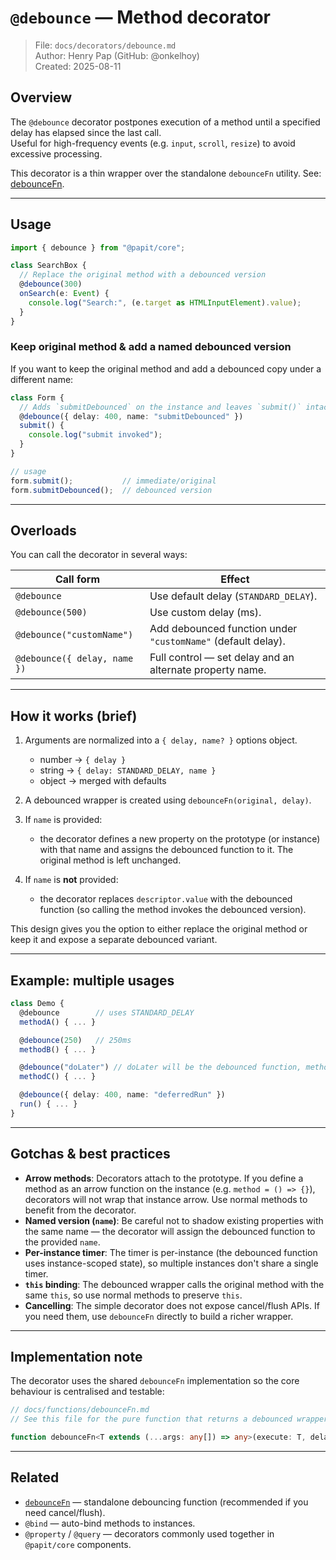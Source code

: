 # `@debounce` — Method decorator

> File: `docs/decorators/debounce.md`  
> Author: Henry Pap (GitHub: @onkelhoy)  
> Created: 2025-08-11

## Overview

The `@debounce` decorator postpones execution of a method until a specified delay has elapsed since the last call.  
Useful for high-frequency events (e.g. `input`, `scroll`, `resize`) to avoid excessive processing.

This decorator is a thin wrapper over the standalone `debounceFn` utility. See: [debounceFn](../functions/debounceFn.md).

---

## Usage

```ts
import { debounce } from "@papit/core";

class SearchBox {
  // Replace the original method with a debounced version
  @debounce(300)
  onSearch(e: Event) {
    console.log("Search:", (e.target as HTMLInputElement).value);
  }
}
````

### Keep original method & add a named debounced version

If you want to keep the original method and add a debounced copy under a different name:

```ts
class Form {
  // Adds `submitDebounced` on the instance and leaves `submit()` intact
  @debounce({ delay: 400, name: "submitDebounced" })
  submit() {
    console.log("submit invoked");
  }
}

// usage
form.submit();           // immediate/original
form.submitDebounced();  // debounced version
```

---

## Overloads

You can call the decorator in several ways:

| Call form                    | Effect                                                       |
| ---------------------------- | ------------------------------------------------------------ |
| `@debounce`                  | Use default delay (`STANDARD_DELAY`).                        |
| `@debounce(500)`             | Use custom delay (ms).                                       |
| `@debounce("customName")`    | Add debounced function under `"customName"` (default delay). |
| `@debounce({ delay, name })` | Full control — set delay and an alternate property name.     |

---

## How it works (brief)

1. Arguments are normalized into a `{ delay, name? }` options object.

   * number → `{ delay }`
   * string → `{ delay: STANDARD_DELAY, name }`
   * object → merged with defaults
2. A debounced wrapper is created using `debounceFn(original, delay)`.
3. If `name` is provided:

   * the decorator defines a new property on the prototype (or instance) with that name and assigns the debounced function to it. The original method is left unchanged.
4. If `name` is **not** provided:

   * the decorator replaces `descriptor.value` with the debounced function (so calling the method invokes the debounced version).

This design gives you the option to either replace the original method or keep it and expose a separate debounced variant.

---

## Example: multiple usages

```ts
class Demo {
  @debounce        // uses STANDARD_DELAY
  methodA() { ... }

  @debounce(250)   // 250ms
  methodB() { ... }

  @debounce("doLater") // doLater will be the debounced function, methodC untouched
  methodC() { ... }

  @debounce({ delay: 400, name: "deferredRun" })
  run() { ... }
}
```

---

## Gotchas & best practices

* **Arrow methods**: Decorators attach to the prototype. If you define a method as an arrow function on the instance (e.g. `method = () => {}`), decorators will not wrap that instance arrow. Use normal methods to benefit from the decorator.
* **Named version (`name`)**: Be careful not to shadow existing properties with the same name — the decorator will assign the debounced function to the provided `name`.
* **Per-instance timer**: The timer is per-instance (the debounced function uses instance-scoped state), so multiple instances don't share a single timer.
* **`this` binding**: The debounced wrapper calls the original method with the same `this`, so use normal methods to preserve `this`.
* **Cancelling**: The simple decorator does not expose cancel/flush APIs. If you need them, use `debounceFn` directly to build a richer wrapper.

---

## Implementation note

The decorator uses the shared `debounceFn` implementation so the core behaviour is centralised and testable:

```ts
// docs/functions/debounceFn.md
// See this file for the pure function that returns a debounced wrapper:

function debounceFn<T extends (...args: any[]) => any>(execute: T, delay = STANDARD_DELAY) { ... }
```

---

## Related

* [`debounceFn`](../functions/debounceFn.md) — standalone debouncing function (recommended if you need cancel/flush).
* `@bind` — auto-bind methods to instances.
* `@property` / `@query` — decorators commonly used together in `@papit/core` components.

